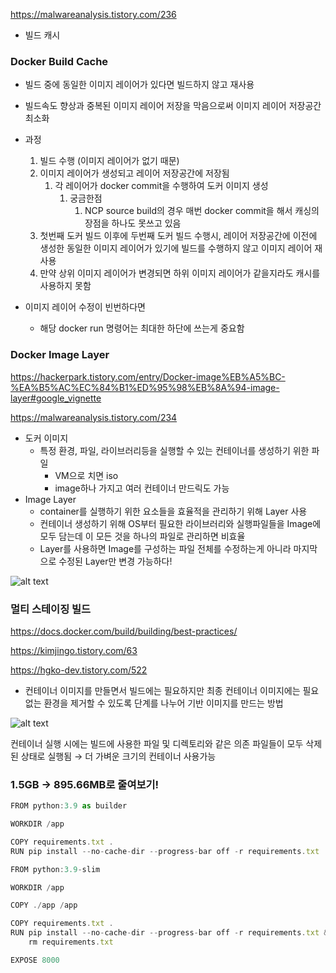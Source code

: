 https://malwareanalysis.tistory.com/236

- 빌드 캐시

### Docker Build Cache

- 빌드 중에 동일한 이미지 레이어가 있다면 빌드하지 않고 재사용
- 빌드속도 향상과 중복된 이미지 레이어 저장을 막음으로써 이미지 레이어 저장공간 최소화

- 과정
  1. 빌드 수행 (이미지 레이어가 없기 때문)
  2. 이미지 레이어가 생성되고 레이어 저장공간에 저장됨
     1. 각 레이어가 docker commit을 수행하여 도커 이미지 생성
        1. 궁금한점
           1. NCP source build의 경우 매번 docker commit을 해서 캐싱의 장점을 하나도 못쓰고 있음
  3. 첫번째 도커 빌드 이후에 두번째 도커 빌드 수행시, 레이어 저장공간에 이전에 생성한 동일한 이미지 레이어가 있기에 빌드를 수행하지 않고 이미지 레이어 재사용
  4. 만약 상위 이미지 레이어가 변경되면 하위 이미지 레이어가 같을지라도 캐시를 사용하지 못함
- 이미지 레이어 수정이 빈번하다면
  - 해당 docker run 명령어는 최대한 하단에 쓰는게 중요함

### Docker Image Layer

https://hackerpark.tistory.com/entry/Docker-image%EB%A5%BC-%EA%B5%AC%EC%84%B1%ED%95%98%EB%8A%94-image-layer#google_vignette

https://malwareanalysis.tistory.com/234

- 도커 이미지
  - 특정 환경, 파일, 라이브러리등을 실행할 수 있는 컨테이너를 생성하기 위한 파일
    - VM으로 치면 iso
    - image하나 가지고 여러 컨테이너 만드릭도 가능
- Image Layer
  - container를 실행하기 위한 요소들을 효율적을 관리하기 위해 Layer 사용
  - 컨테이너 생성하기 위해 OS부터 필요한 라이브러리와 실행파일들을 Image에 모두 담는데 이 모든 것을 하나의 파일로 관리하면 비효율
  - Layer를 사용하면 Image를 구성하는 파일 전체를 수정하는게 아니라 마지막으로 수정된 Layer만 변경 가능하다!

![alt text](image.png)

### 멀티 스테이징 빌드

https://docs.docker.com/build/building/best-practices/

https://kimjingo.tistory.com/63

https://hgko-dev.tistory.com/522

- 컨테이너 이미지를 만들면서 빌드에는 필요하지만 최종 컨테이너 이미지에는 필요 없는 환경을 제거할 수 있도록 단계를 나누어 기반 이미지를 만드는 방법

![alt text](image-1.png)

컨테이너 실행 시에는 빌드에 사용한 파일 및 디렉토리와 같은 의존 파일들이 모두 삭제된 상태로 실행됨 → 더 가벼운 크기의 컨테이너 사용가능

### 1.5GB → 895.66MB로 줄여보기!

```jsx
FROM python:3.9 as builder

WORKDIR /app

COPY requirements.txt .
RUN pip install --no-cache-dir --progress-bar off -r requirements.txt

FROM python:3.9-slim

WORKDIR /app

COPY ./app /app

COPY requirements.txt .
RUN pip install --no-cache-dir --progress-bar off -r requirements.txt && \
    rm requirements.txt

EXPOSE 8000
```
